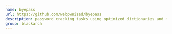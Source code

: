 ```yaml
---
name: byepass
url: https://github.com/webpwnized/byepass
description: password cracking tasks using optimized dictionaries and mangling rules. URL : https://github.com/webpwnized/byepass Groups : blackarch blackarch-automation blackarch-cracker
group: blackarch
---
```

